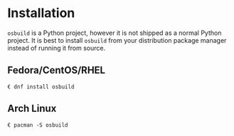 # Installation

`osbuild` is a Python project, however it is not shipped as a normal Python project. It is best to install `osbuild` from your distribution package manager instead of running it from source.

## Fedora/CentOS/RHEL

```
€ dnf install osbuild
```

## Arch Linux

```
€ pacman -S osbuild
```
